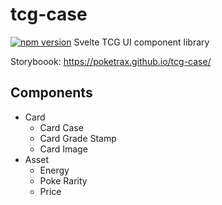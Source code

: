 # tcg-case
[![npm version](https://badge.fury.io/js/tcg-case.svg)](https://badge.fury.io/js/tcg-case)
Svelte TCG UI component library

Storyboook: https://poketrax.github.io/tcg-case/

## Components
   * Card
      * Card Case
      * Card Grade Stamp
      * Card Image
   * Asset
      * Energy
      * Poke Rarity
      * Price